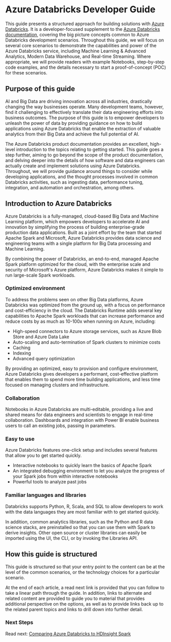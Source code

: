 # Azure Databricks Developer Guide

This guide presents a structured approach for building solutions with [Azure Databricks](https://azure.microsoft.com/services/databricks/). It is a developer-focused supplement to the [Azure Databricks documentation](https://docs.azuredatabricks.net/), covering the big picture concepts common to Azure Databricks development scenarios. Throughout this guide, we will focus on several core scenarios to demonstrate the capabilities and power of the Azure Databricks service, including Machine Learning & Advanced Analytics, Modern Data Warehouse, and Real-time Streaming. Where appropriate, we will provide readers with example Notebooks, step-by-step code examples, and the details necessary to start a proof-of-concept (POC) for these scenarios.

## Purpose of this guide

AI and Big Data are driving innovation across all industries, drastically changing the way businesses operate. Many development teams, however, find it challenging to effectively translate their data engineering efforts into business outcomes. The purpose of this guide is to empower developers to unleash the power of data by providing guidance on how to build applications using Azure Databricks that enable the extraction of valuable analytics from their Big Data and achieve the full potential of AI.

The Azure Databricks product documentation provides an excellent, high-level introduction to the topics relating to getting started. This guide goes a step further, aiming to go beyond the scope of the product documentation, and delving deeper into the details of how software and data engineers can actually create and implement solutions using Azure Databricks. Throughout, we will provide guidance around things to consider while developing applications, and the thought processes involved in common Databricks activities, such as ingesting data, performance tuning, integration, and automation and orchestration, among others.

## Introduction to Azure Databricks

Azure Databricks is a fully-managed, cloud-based Big Data and Machine Learning platform, which empowers developers to accelerate AI and innovation by simplifying the process of building enterprise-grade production data applications. Built as a joint effort by the team that started Apache Spark and Microsoft, Azure Databricks provides data science and engineering teams with a single platform for Big Data processing and Machine Learning.

By combining the power of Databricks, an end-to-end, managed Apache Spark platform optimized for the cloud, with the enterprise scale and security of Microsoft's Azure platform, Azure Databricks makes it simple to run large-scale Spark workloads.

### Optimized environment

To address the problems seen on other Big Data platforms, Azure Databricks was optimized from the ground up, with a focus on performance and cost-efficiency in the cloud. The Databricks Runtime adds several key capabilities to Apache Spark workloads that can increase performance and reduce costs by as much as 10-100x when running on Azure, including:

- High-speed connectors to Azure storage services, such as Azure Blob Store and Azure Data Lake
- Auto-scaling and auto-termination of Spark clusters to minimize costs
- Caching
- Indexing
- Advanced query optimization

By providing an optimized, easy to provision and configure environment, Azure Databricks gives developers a performant, cost-effective platform that enables them to spend more time building applications, and less time focused on managing clusters and infrastructure.

### Collaboration

Notebooks in Azure Databricks are multi-editable, providing a live and shared means for data engineers and scientists to engage in real-time collaboration. Dashboards and integration with Power BI enable business users to call an existing jobs, passing in parameters.

### Easy to use

Azure Databricks features one-click setup and includes several features that allow you to get started quickly.

- Interactive notebooks to quickly learn the basics of Apache Spark
- An integrated debugging environment to let you analyze the progress of your Spark jobs from within interactive notebooks
- Powerful tools to analyze past jobs

### Familiar languages and libraries

Databricks supports Python, R, Scala, and SQL to allow developers to work with the data languages they are most familiar with to get started quickly.

In addition, common analytics libraries, such as the Python and R data science stacks, are preinstalled so that you can use them with Spark to derive insights. Other open source or cluster libraries can easily be imported using the UI, the CLI, or by invoking the Libraries API.

## How this guide is structured

This guide is structured so that your entry point to the content can be at the level of the common scenarios, or the technology choices for a particular scenario.

At the end of each article, a read next link is provided that you can follow to take a linear path through the guide. In addition, links to alternate and related content are provided to guide you to material that provides additional perspective on the options, as well as to provide links back up to the related parent topics and links to drill down into further detail.

### Next Steps

Read next: [Comparing Azure Databricks to HDInsight Spark](./overview/compare-to-hdinsight-spark.md)